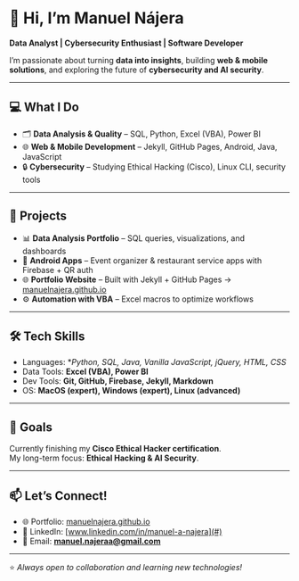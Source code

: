 # 👋 Hi, I’m Manuel Nájera

**Data Analyst | Cybersecurity Enthusiast | Software Developer**  

I’m passionate about turning **data into insights**, building **web & mobile solutions**, and exploring the future of **cybersecurity and AI security**.  

---

## 💻 What I Do
- 🗂️ **Data Analysis & Quality** – SQL, Python, Excel (VBA), Power BI  
- 🌐 **Web & Mobile Development** – Jekyll, GitHub Pages, Android, Java, JavaScript  
- 🔒 **Cybersecurity** – Studying Ethical Hacking (Cisco), Linux CLI, security tools  

---

## 🚀 Projects
- 📊 **Data Analysis Portfolio** – SQL queries, visualizations, and dashboards  
- 📱 **Android Apps** – Event organizer & restaurant service apps with Firebase + QR auth  
- 🌐 **Portfolio Website** – Built with Jekyll + GitHub Pages → [manuelnajera.github.io](https://manuelnajera.github.io)  
- ⚙️ **Automation with VBA** – Excel macros to optimize workflows  

---

## 🛠️ Tech Skills
- Languages: **Python, SQL, Java, Vanilla JavaScript, jQuery, HTML, CSS*  
- Data Tools: **Excel (VBA), Power BI**  
- Dev Tools: **Git, GitHub, Firebase, Jekyll, Markdown**  
- OS: **MacOS (expert), Windows (expert), Linux (advanced)**  

---

## 🎯 Goals
Currently finishing my **Cisco Ethical Hacker certification**.  
My long-term focus: **Ethical Hacking & AI Security**.  

---

## 📫 Let’s Connect!
- 🌐 Portfolio: [manuelnajera.github.io](https://manuelnajera.github.io)  
- 💼 LinkedIn: [www.linkedin.com/in/manuel-a-najera](#)
- 📧 Email: **manuel.najeraa@gmail.com**  

---
⭐️ *Always open to collaboration and learning new technologies!*
